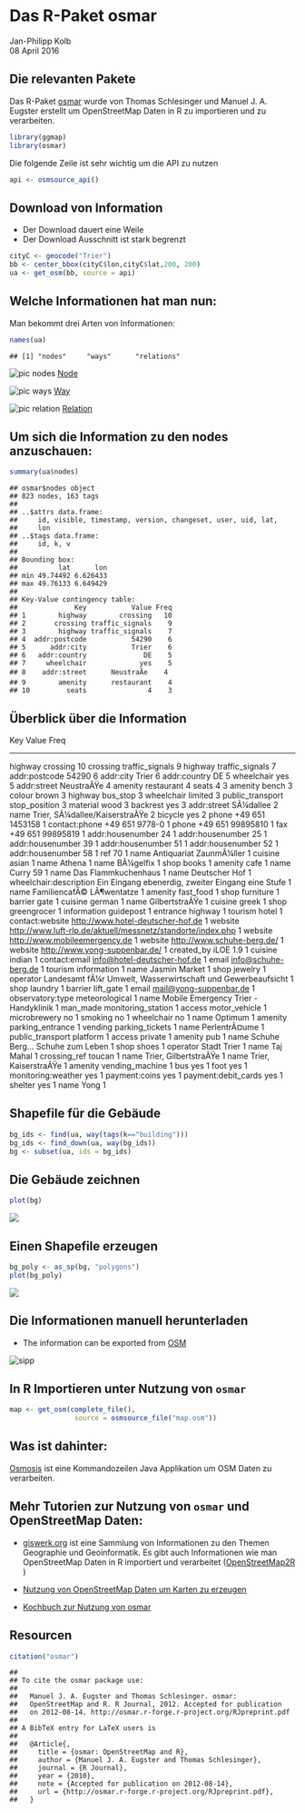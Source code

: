 # Das R-Paket osmar
Jan-Philipp Kolb  
08 April 2016  




## Die relevanten Pakete

Das R-Paket [osmar](https://cran.r-project.org/web/packages/osmar/index.html) wurde von Thomas Schlesinger und Manuel J. A. Eugster erstellt um OpenStreetMap Daten in R zu importieren und zu verarbeiten. 


```r
library(ggmap)
library(osmar)
```

Die folgende Zeile ist sehr wichtig um die API zu nutzen

```r
api <- osmsource_api()
```

## Download von Information

- Der Download dauert eine Weile
- Der Download Ausschnitt ist stark begrenzt


```r
cityC <- geocode("Trier")
bb <- center_bbox(cityC$lon,cityC$lat,200, 200)
ua <- get_osm(bb, source = api)
```

## Welche Informationen hat man nun:

Man bekommt drei Arten von Informationen:


```r
names(ua)
```

```
## [1] "nodes"     "ways"      "relations"
```

![pic nodes](http://wiki.openstreetmap.org/w/images/thumb/7/76/Osm_element_node.svg/30px-Osm_element_node.svg.png) [Node](http://wiki.openstreetmap.org/wiki/Elements#Node)

![pic ways](http://wiki.openstreetmap.org/w/images/thumb/e/ee/Osm_element_way.svg/30px-Osm_element_way.svg.png) [Way](http://wiki.openstreetmap.org/wiki/Elements#Way)

![pic relation](http://wiki.openstreetmap.org/w/images/thumb/4/48/Osm_element_relation.svg/30px-Osm_element_relation.svg.png) [Relation](http://wiki.openstreetmap.org/wiki/Relation)


## Um sich die Information zu den nodes anzuschauen:


```r
summary(ua$nodes)
```

```
## osmar$nodes object
## 823 nodes, 163 tags 
## 
## ..$attrs data.frame: 
##     id, visible, timestamp, version, changeset, user, uid, lat,
##     lon 
## ..$tags data.frame: 
##     id, k, v 
##  
## Bounding box:
##          lat      lon
## min 49.74492 6.626433
## max 49.76133 6.649429
## 
## Key-Value contingency table:
##              Key           Value Freq
## 1        highway        crossing   10
## 2       crossing traffic_signals    9
## 3        highway traffic_signals    7
## 4  addr:postcode           54290    6
## 5      addr:city           Trier    6
## 6   addr:country              DE    5
## 7     wheelchair             yes    5
## 8    addr:street      NeustraÃe    4
## 9        amenity      restaurant    4
## 10         seats               4    3
```

## Überblick über die Information




Key                      Value                                                          Freq
-----------------------  ------------------------------------------------------------  -----
highway                  crossing                                                         10
crossing                 traffic_signals                                                   9
highway                  traffic_signals                                                   7
addr:postcode            54290                                                             6
addr:city                Trier                                                             6
addr:country             DE                                                                5
wheelchair               yes                                                               5
addr:street              NeustraÃŸe                                                        4
amenity                  restaurant                                                        4
seats                    4                                                                 3
amenity                  bench                                                             3
colour                   brown                                                             3
highway                  bus_stop                                                          3
wheelchair               limited                                                           3
public_transport         stop_position                                                     3
material                 wood                                                              3
backrest                 yes                                                               3
addr:street              SÃ¼dallee                                                         2
name                     Trier, SÃ¼dallee/KaiserstraÃŸe                                    2
bicycle                  yes                                                               2
phone                    +49 651 1453158                                                   1
contact:phone            +49 651 9778-0                                                    1
phone                    +49 651 99895810                                                  1
fax                      +49 651 99895819                                                  1
addr:housenumber         24                                                                1
addr:housenumber         25                                                                1
addr:housenumber         39                                                                1
addr:housenumber         51                                                                1
addr:housenumber         52                                                                1
addr:housenumber         58                                                                1
ref                      70                                                                1
name                     Antiquariat ZaunmÃ¼ller                                           1
cuisine                  asian                                                             1
name                     Athena                                                            1
name                     BÃ¼gelfix                                                         1
shop                     books                                                             1
amenity                  cafe                                                              1
name                     Curry 59                                                          1
name                     Das Flammkuchenhaus                                               1
name                     Deutscher Hof                                                     1
wheelchair:description   Ein Eingang ebenerdig, zweiter Eingang eine Stufe                 1
name                     FamiliencafÃ© LÃ¶wentatze                                         1
amenity                  fast_food                                                         1
shop                     furniture                                                         1
barrier                  gate                                                              1
cuisine                  german                                                            1
name                     GilbertstraÃŸe                                                    1
cuisine                  greek                                                             1
shop                     greengrocer                                                       1
information              guidepost                                                         1
entrance                 highway                                                           1
tourism                  hotel                                                             1
contact:website          http://www.hotel-deutscher-hof.de                                 1
website                  http://www.luft-rlp.de/aktuell/messnetz/standorte/index.php       1
website                  http://www.mobileemergency.de                                     1
website                  http://www.schuhe-berg.de/                                        1
website                  http://www.yong-suppenbar.de/                                     1
created_by               iLOE 1.9                                                          1
cuisine                  indian                                                            1
contact:email            info@hotel-deutscher-hof.de                                       1
email                    info@schuhe-berg.de                                               1
tourism                  information                                                       1
name                     Jasmin Market                                                     1
shop                     jewelry                                                           1
operator                 Landesamt fÃ¼r Umwelt, Wasserwirtschaft und Gewerbeaufsicht       1
shop                     laundry                                                           1
barrier                  lift_gate                                                         1
email                    mail@yong-suppenbar.de                                            1
observatory:type         meteorological                                                    1
name                     Mobile Emergency Trier - Handyklinik                              1
man_made                 monitoring_station                                                1
access                   motor_vehicle                                                     1
microbrewery             no                                                                1
smoking                  no                                                                1
wheelchair               no                                                                1
name                     Optimum                                                           1
amenity                  parking_entrance                                                  1
vending                  parking_tickets                                                   1
name                     PerlentrÃ¤ume                                                     1
public_transport         platform                                                          1
access                   private                                                           1
amenity                  pub                                                               1
name                     Schuhe Berg... Schuhe zum Leben                                   1
shop                     shoes                                                             1
operator                 Stadt Trier                                                       1
name                     Taj Mahal                                                         1
crossing_ref             toucan                                                            1
name                     Trier, GilbertstraÃŸe                                             1
name                     Trier, KaiserstraÃŸe                                              1
amenity                  vending_machine                                                   1
bus                      yes                                                               1
foot                     yes                                                               1
monitoring:weather       yes                                                               1
payment:coins            yes                                                               1
payment:debit_cards      yes                                                               1
shelter                  yes                                                               1
name                     Yong                                                              1

## Shapefile für die Gebäude


```r
bg_ids <- find(ua, way(tags(k=="building")))
bg_ids <- find_down(ua, way(bg_ids))
bg <- subset(ua, ids = bg_ids)
```

## Die Gebäude zeichnen


```r
plot(bg)
```

![](osmar_files/figure-html/unnamed-chunk-10-1.png)

## Einen Shapefile erzeugen


```r
bg_poly <- as_sp(bg, "polygons")  
plot(bg_poly)
```

![](osmar_files/figure-html/unnamed-chunk-11-1.png)


## Die Informationen manuell herunterladen

- The information can be exported from [OSM](https://www.openstreetmap.org/export)

![sipp](https://raw.githubusercontent.com/Japhilko/GeoData/master/data/figure/Sippersfeld.png)


## In R Importieren unter Nutzung von `osmar`


```r
map <- get_osm(complete_file(), 
                source = osmsource_file("map.osm"))
```


## Was ist dahinter:

[Osmosis](http://wiki.openstreetmap.org/wiki/Osmosis/Detailed_Usage_0.44#--tag-filter_.28--tf.29) ist eine Kommandozeilen Java Applikation um OSM Daten zu verarbeiten.

## Mehr Tutorien zur Nutzung von `osmar` und OpenStreetMap Daten:

- [giswerk.org](http://giswerk.org/)
ist eine Sammlung von Informationen zu den Themen Geographie und Geoinformatik. Es gibt auch Informationen wie man OpenStreetMap Daten in R importiert und verarbeitet ([OpenStreetMap2R ](http://giswerk.org/doku.php?id=r:r-tutorials:packages:osmar#things_of_further_interest))

- [Nutzung von OpenStreetMap Daten um Karten zu erzeugen](https://github.com/Robinlovelace/osm-tutorial/blob/master/osm.Rmd)


- [Kochbuch zur Nutzung von osmar](http://generalcookbook.blogspot.de/2013/08/application-of-openstreetmap-data-in.html?view=classic)

## Resourcen


```r
citation("osmar")
```

```
## 
## To cite the osmar package use:
## 
##   Manuel J. A. Eugster and Thomas Schlesinger. osmar:
##   OpenStreetMap and R. R Journal, 2012. Accepted for publication
##   on 2012-08-14. http://osmar.r-forge.r-project.org/RJpreprint.pdf
## 
## A BibTeX entry for LaTeX users is
## 
##   @Article{,
##     title = {osmar: OpenStreetMap and R},
##     author = {Manuel J. A. Eugster and Thomas Schlesinger},
##     journal = {R Journal},
##     year = {2010},
##     note = {Accepted for publication on 2012-08-14},
##     url = {http://osmar.r-forge.r-project.org/RJpreprint.pdf},
##   }
```

